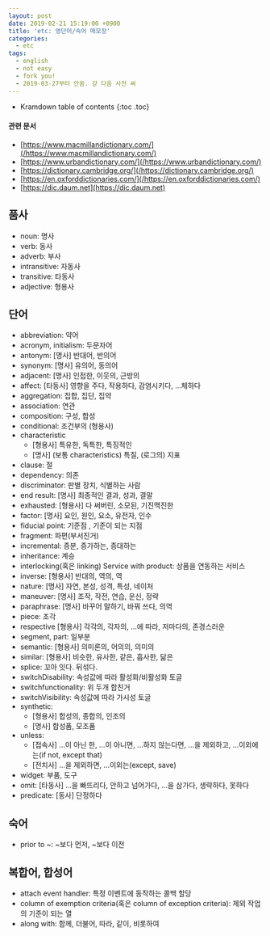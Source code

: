```yaml
---
layout: post
date: 2019-02-21 15:19:00 +0900
title: 'etc: 영단어/숙어 메모장'
categories:
  - etc
tags:
  - english
  - not easy
  - fork you!
  - 2019-03-27부터 안씀. 걍 다음 사전 써
---
```


* Kramdown table of contents
{:toc .toc}

#### 관련 문서

- [https://www.macmillandictionary.com/](/https://www.macmillandictionary.com/)
- [https://www.urbandictionary.com/](/https://www.urbandictionary.com/)
- [https://dictionary.cambridge.org/](/https://dictionary.cambridge.org/)
- [https://en.oxforddictionaries.com/](/https://en.oxforddictionaries.com/)
- [https://dic.daum.net](https://dic.daum.net)

## 품사

- noun: 명사
- verb: 동사
- adverb: 부사
- intransitive: 자동사
- transitive: 타동사
- adjective: 형용사

## 단어

- abbreviation: 약어
- acronym, initialism: 두문자어
- antonym: [명사] 반대어, 반의어
- synonym: [명사] 유의어, 동의어
- adjacent: [명사] 인접한, 이웃의, 근방의
- affect: [타동사] 영향을 주다, 작용하다, 감염시키다, …체하다
- aggregation: 집합, 집단, 집약
- association: 연관
- composition: 구성, 합성
- conditional: 조건부의 (형용사)
- characteristic
  - [형용사] 특유한, 독특한, 특징적인
  - [명사] (보통 characteristics) 특질, (로그의) 지표
- clause: 절
- dependency: 의존
- discriminator: 판별 장치, 식별하는 사람
- end result: [명사] 최종적인 결과, 성과, 결말
- exhausted: [형용사] 다 써버린, 소모된, 기진맥진한
- factor: [명사] 요인, 원인, 요소, 유전자, 인수
- fiducial point: 기준점 , 기준이 되는 지점
- fragment: 파편(부서진거)
- incremental: 증분, 증가하는, 증대하는
- inheritance: 계승
- interlocking(혹은 linking) Service with product: 상품을 연동하는 서비스
- inverse: [형용사] 반대의, 역의, 역
- nature: [명사] 자연, 본성, 성격, 특성, 네이처
- maneuver: [명사] 조작, 작전, 연습, 운신, 정략
- paraphrase: [명사] 바꾸어 말하기, 바꿔 쓰다, 의역
- piece: 조각
- respective [형용사] 각각의, 각자의, …에 따라, 저마다의, 존경스러운
- segment, part: 일부분
- semantic: [형용사] 의미론의, 어의의, 의미의
- similar: [형용사] 비슷한, 유사한, 같은, 흡사한, 닮은
- splice: 꼬아 잇다. 뒤섞다.
- switchDisability: 속성값에 따라 활성화/비활성화 토글
- switchfunctionality: 위 두개 합친거
- switchVisibility: 속성값에 따라 가시성 토글
- synthetic:
  - [형용사] 합성의, 종합의, 인조의
  - [명사] 합성품, 모조품
- unless:
  - [접속사] …이 아닌 한, …이 아니면, …하지 않는다면, …을 제외하고, …이외에는(if not, except that)
  - [전치사] …을 제외하면, …이외는(except, save)
- widget: 부품, 도구
- omit: [타동사] …을 빠뜨리다, 안하고 넘어가다, …을 삼가다, 생략하다, 못하다
- predicate: [동사] 단정하다

## 숙어

- prior to ~: ~보다 먼저, ~보다 이전

## 복합어, 합성어

- attach event handler: 특정 이벤트에 동작하는 콜백 할당
- column of exemption criteria(혹은 column of exception criteria): 제외 작업의 기준이 되는 열
- along with: 함께, 더불어, 따라, 같이, 비롯하여
